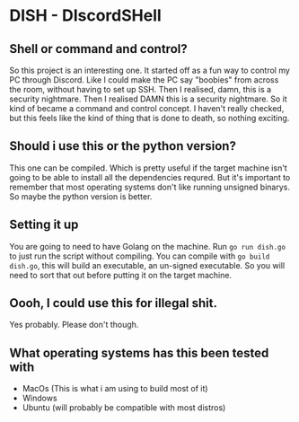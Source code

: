 # DISH - DIscordSHell
## Shell or command and control? 
So this project is an interesting one. It started off as a fun way to control my PC through Discord. Like I could make the PC say "boobies" from across the room, without having to set up SSH. Then I realised, damn, this is a security nightmare. Then I realised DAMN this is a security nightmare. So it kind of became a command and control concept. I haven't really checked, but this feels like the kind of thing that is done to death, so nothing exciting. 

## Should i use this or the python version? 
This one can be compiled. Which is pretty useful if the target machine isn't going to be able to install all the dependencies requred. But it's important to remember that most operating systems don't like running unsigned binarys. So maybe the python version is better. 

## Setting it up
You are going to need to have Golang on the machine. Run `go run dish.go` to just run the script without compiling. You can compile with `go build dish.go`, this will build an executable, an un-signed executable. So you will need to sort that out before putting it on the target machine.

## Oooh, I could use this for illegal shit. 
Yes probably. Please don't though. 

## What operating systems has this been tested with
- MacOs (This is what i am using to build most of it)
- Windows 
- Ubuntu (will probably be compatible with most distros)


